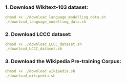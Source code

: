 ### 1. Download Wikitext-103 dataset:
```yaml
chmod +x ./download_language_modelling_data.sh
./download_language_modelling_data.sh
```

### 2. Download LCCC dataset:
```yaml
chmod +x ./download_LCCC_dataset.sh
./download_LCCC_dataset.sh
```

### 3. Download the Wikipedia Pre-training Corpus:
```yaml
chmod +x ./download_wikipedia.sh
./download_wikipedia.sh
```

